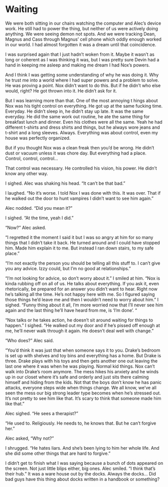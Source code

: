 # Waiting

We were both sitting in our chairs watching the computer and Alec’s device work. He still had to power the thing, but neither of us were actively doing anything. We were seeing demon not spots. And we were tracking Dean, Magnus and Cass through Magnus’ cell phone which oddly enough worked in our world. I had almost forgotten it was a dream until that coincidence.

I was surprised again that I just hadn’t woken from it. Maybe it wasn’t as long or coherent as I was thinking it was, but I was pretty sure Devin had a hand in keeping me asleep and making me dream I had Nox’s powers.

And I think I was getting some understanding of why he was doing it. Why he trust me into a world where I had super powers and a problem to solve. He was proving a point. Nox didn’t want to do this. But if he didn’t who else would, right? He got thrown into it. He didn’t ask for it.

But I was learning more than that. One of the most annoying t hings about Nox was his tight control on everything. He got up at the same fucking time. Everyday. He didn’t sleep in, he didn’t stay up late. It was the same everyday. He did the same work out routine, he ate the same thing for breakfast lunch and dinner. Even his clothes were all the same. Yeah he had different t-shirts and dress shirts and things, but he always wore jeans and t-shirt and a long sleeves. Always. Everything was about control, even my house was perfectly organized.

But if you thought Nox was a clean freak then you’d be wrong. He didn’t dust or vacuum unless it was chore day. But everything had a place. Control, control, control…

That control was necessary. He controlled his vision, his power. He didn’t know any other way.

I sighed. Alec was shaking his head. “It can’t be that bad.”

I laughed. “No it’s worse. I told Nox I was done with this. It was over. That if he walked out the door to hunt vampires I didn’t want to see him again.”

Alec nodded. “Did you mean it?”

I sighed. “At the time, yeah I did.”

“Now?” Alec asked.

“I regretted it the moment I said it but I was so angry at him for so many things that I didn’t take it back. He turned around and I could have stopped him. Made him explain it to me. But instead I ran down stairs, to my safe place.”

“I’m not exactly the person you should be telling all this stuff to. I can’t give you any advice. Izzy could, but I’m no good at relationships.”

“I’m not looking for advice, so don’t worry about it.” I smiled at him. “Nox is kinda rubbing off on all of us. He talks about everything. If you ask it, even rhetorically, be prepared for an answer you didn’t want to hear. Right now he’s talking all the time. He’s not happy here with me. So I figured saying those things he’d leave me and then I wouldn’t need to worry about him.” I sighed. “Funny thing about it all, I’m more worried now that I’ll never see him again and the last thing he’ll have heard from me, is ‘I’m done’. “

“Nox talks or he takes action, he doesn’t sit around waiting for things to happen.” I sighed. “He walked out my door and if he’s pissed off enough at me, he’ll never walk through it again. He doesn’t deal well with change.”

“Who does?” Alec said.

“You’d think it was just that when someone says it to you. Drake’s bedroom is set up with shelves and toy bins and everything has a home. But Drake is three. Drake plays with his toys and then gets another one out leaving the last one where it was when he was playing. Normal kid things. Nox can’t walk into Drake’s room anymore. The mess hikes his anxiety and he winds up in our closet where it’s safe and orderly and just sits there calming himself and hiding from the kids. Not that the boys don’t know he has panic attacks, everyone steps wide when things change. We all know, we’ve all seen the mess our big strong leader type becomes when he’s stressed out. It’s not pretty to see him like that. It’s scary to think that someone made him like that.”

Alec sighed. “He sees a therapist?”

“He used to. Religiously. He needs to, he knows that. But he can’t forgive her.”

Alec asked, “Why not?”

I shrugged. “He hates liars. And she’s been lying to him her whole life. And she did some other things that are hard to forgive.”

I didn’t get to finish what I was saying because a bunch of dots appeared on the screen. Not just little blips either, big ones. Alec smiled. “I think that’s their hub.” It was a ware house out by the docks. Always the docks… Did bad guys have this thing about docks written in a handbook or something?